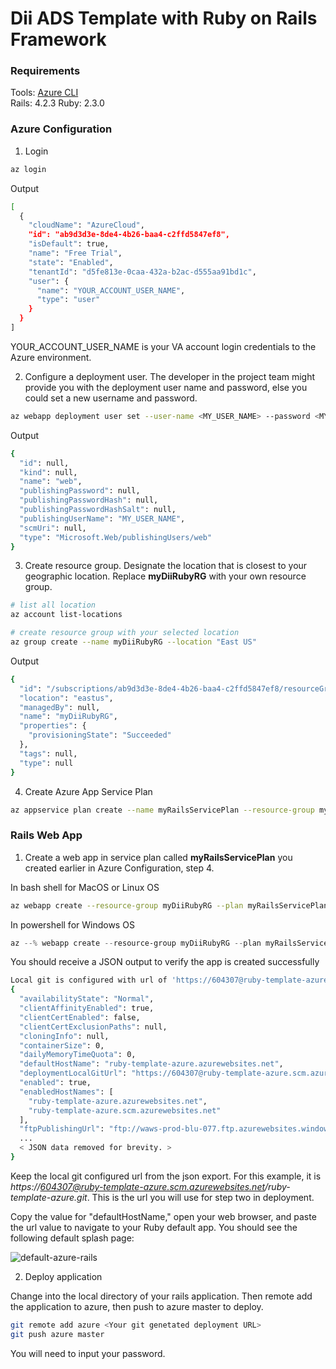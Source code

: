 # Dii ADS Template with Ruby on Rails Framework  

### Requirements   

Tools: [Azure CLI](https://docs.microsoft.com/en-us/cli/azure/?view=azure-cli-latest)    
Rails: 4.2.3
Ruby: 2.3.0

### Azure Configuration 

1. Login 

``` bash
az login
```

Output

```bash
[
  {
    "cloudName": "AzureCloud",
    "id": "ab9d3d3e-8de4-4b26-baa4-c2ffd5847ef8",
    "isDefault": true,
    "name": "Free Trial",
    "state": "Enabled",
    "tenantId": "d5fe813e-0caa-432a-b2ac-d555aa91bd1c",
    "user": {
      "name": "YOUR_ACCOUNT_USER_NAME",
      "type": "user"
    }
  }
]
```

YOUR_ACCOUNT_USER_NAME is your VA account login credentials to the Azure environment.  

2. Configure a deployment user. The developer in the project team might provide you with the deployment 
user name and password, else you could set a new username and password.  

```bash
az webapp deployment user set --user-name <MY_USER_NAME> --password <MY_PASSWORD>
``` 

Output

```bash
{
  "id": null,
  "kind": null,
  "name": "web",
  "publishingPassword": null,
  "publishingPasswordHash": null,
  "publishingPasswordHashSalt": null,
  "publishingUserName": "MY_USER_NAME",
  "scmUri": null,
  "type": "Microsoft.Web/publishingUsers/web"
}
```

3. Create resource group. Designate the location that is closest to your geographic location.  Replace **myDiiRubyRG** with your own resource group.  

```bash
# list all location
az account list-locations

# create resource group with your selected location
az group create --name myDiiRubyRG --location "East US"
```
Output 

```bash
{
  "id": "/subscriptions/ab9d3d3e-8de4-4b26-baa4-c2ffd5847ef8/resourceGroups/myDiiRubyRG",
  "location": "eastus",
  "managedBy": null,
  "name": "myDiiRubyRG",
  "properties": {
    "provisioningState": "Succeeded"
  },
  "tags": null,
  "type": null
}
```

4. Create Azure App Service Plan

```bash
az appservice plan create --name myRailsServicePlan --resource-group myDiiRubyRG  --sku B1 --is-linux

```

### Rails Web App  

1. Create a web app in service plan called **myRailsServicePlan** you created earlier in Azure Configuration, step 4.    


In bash shell for MacOS or Linux OS  

 ```bash 
az webapp create --resource-group myDiiRubyRG --plan myRailsServicePlan --name <app-name> --runtime "RUBY|2.6.2" --deployment-local-git
 ```

In powershell for Windows OS

 ```powershell
az --% webapp create --resource-group myDiiRubyRG --plan myRailsServicePlan --name <app-name> --runtime "RUBY|2.6.2" --deployment-local-git
```

You should receive a JSON output to verify the app is created successfully
```bash
Local git is configured with url of 'https://604307@ruby-template-azure.scm.azurewebsites.net/ruby-template-azure.git'
{
  "availabilityState": "Normal",
  "clientAffinityEnabled": true,
  "clientCertEnabled": false,
  "clientCertExclusionPaths": null,
  "cloningInfo": null,
  "containerSize": 0,
  "dailyMemoryTimeQuota": 0,
  "defaultHostName": "ruby-template-azure.azurewebsites.net",
  "deploymentLocalGitUrl": "https://604307@ruby-template-azure.scm.azurewebsites.net/ruby-template-azure.git",
  "enabled": true,
  "enabledHostNames": [
    "ruby-template-azure.azurewebsites.net",
    "ruby-template-azure.scm.azurewebsites.net"
  ],
  "ftpPublishingUrl": "ftp://waws-prod-blu-077.ftp.azurewebsites.windows.net/site/wwwroot",
  ...
  < JSON data removed for brevity. >
}
```

Keep the local git configured url from the json export.  For this example, it is *https://604307@ruby-template-azure.scm.azurewebsites.net/ruby-template-azure.git*.  This is the url you will use for step two in deployment.  


Copy the value for "defaultHostName," open your web browser, and paste the url value to navigate to your Ruby default app. You should see the following default splash page:  

![default-azure-rails](../screenshots/azure-default-screenshot.jpg)

2. Deploy application   

Change into the local directory of your rails application.  Then remote add the application to azure, then push to azure master to deploy.  

```bash
git remote add azure <Your git genetated deployment URL>
git push azure master
```

You will need to input your password.  





